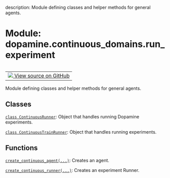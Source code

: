 description: Module defining classes and helper methods for general agents.

<div itemscope itemtype="http://developers.google.com/ReferenceObject">
<meta itemprop="name" content="dopamine.continuous_domains.run_experiment" />
<meta itemprop="path" content="Stable" />
</div>

# Module: dopamine.continuous_domains.run_experiment

<!-- Insert buttons and diff -->

<table class="tfo-notebook-buttons tfo-api nocontent" align="left">
<td>
  <a target="_blank" href="https://github.com/google/dopamine/tree/master/dopamine/continuous_domains/run_experiment.py">
    <img src="https://www.tensorflow.org/images/GitHub-Mark-32px.png" />
    View source on GitHub
  </a>
</td>
</table>



Module defining classes and helper methods for general agents.



## Classes

[`class ContinuousRunner`](../../dopamine/continuous_domains/run_experiment/ContinuousRunner.md): Object that handles running Dopamine experiments.

[`class ContinuousTrainRunner`](../../dopamine/continuous_domains/run_experiment/ContinuousTrainRunner.md): Object that handles running experiments.

## Functions

[`create_continuous_agent(...)`](../../dopamine/continuous_domains/run_experiment/create_continuous_agent.md): Creates an agent.

[`create_continuous_runner(...)`](../../dopamine/continuous_domains/run_experiment/create_continuous_runner.md): Creates an experiment Runner.

